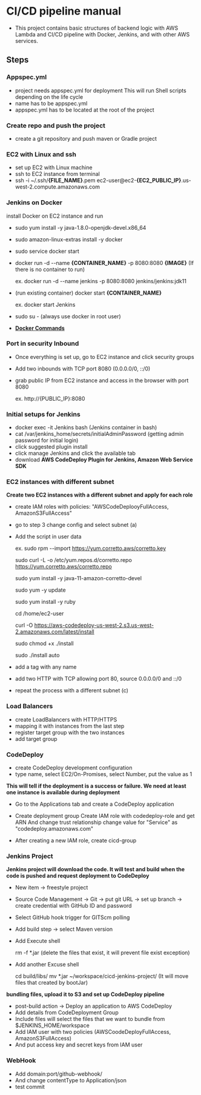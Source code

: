 # CI/CD pipeline manual

- This project contains basic structures of backend logic with AWS Lambda and CI/CD pipeline with Docker, Jenkins, and with other AWS services.

## Steps

### Appspec.yml

- project needs appspec.yml for deployment 
  This will run Shell scripts depending on the life cycle
- name has to be appspec.yml
- appspec.yml has to be located at the root of the project
    
### Create repo and push the project

- create a git repository and push maven or Gradle project 

### EC2 with Linux and ssh

- set up EC2 with Linux machine 
- ssh to EC2 instance from terminal 
- ssh -i ~/.ssh/**{FILE_NAME}**.pem ec2-user@ec2-**{EC2_PUBLIC_IP}**.us-west-2.compute.amazonaws.com

### Jenkins on Docker 

install Docker on EC2 instance and run

- sudo yum install -y java-1.8.0-openjdk-devel.x86_64
- sudo amazon-linux-extras install -y docker
- sudo service docker start
- docker run -d --name **{CONTAINER_NAME}** -p 8080:8080 **{IMAGE}** (If there is no container to run) 
    
   ex. docker run -d --name jenkins -p 8080:8080 jenkins/jenkins:jdk11
- (run existing container) docker start **{CONTAINER_NAME}**
   
   ex. docker start Jenkins
    
- sudo su - (always use docker in root user)

- **[Docker Commands](https://docs.docker.com/engine/reference/commandline/cli/)**

### Port in security Inbound

- Once everything is set up, go to EC2 instance and click security groups
- Add two inbounds with TCP port 8080 (0.0.0.0/0, ::/0)
- grab public IP from EC2 instance and access in the browser with port 8080 
  
  ex. http://{PUBLIC_IP}:8080

### Initial setups for Jenkins

- docker exec -it Jenkins bash (Jenkins container in bash)
- cat /var/jenkins_home/secrets/initialAdminPassword (getting admin password for initial login)
- click suggested plugin install
- click manage Jenkins and click the available tab
- download **AWS CodeDeploy Plugin for Jenkins, Amazon Web Service SDK**
 
### EC2 instances with different subnet

**Create two EC2 instances with a different subnet and apply for each role**
- create IAM roles with policies: "AWSCodeDeplooyFullAccess, AmazonS3FullAccess" 
- go to step 3 change config and select subnet (a)

- Add the script in user data
  
  ex. 
  sudo rpm --import https://yum.corretto.aws/corretto.key
  
  sudo curl -L -o /etc/yum.repos.d/corretto.repo https://yum.corretto.aws/corretto.repo
  
  sudo yum install -y java-11-amazon-corretto-devel
  
  sudo yum -y update
  
  sudo yum install -y ruby
  
  cd /home/ec2-user
  
  curl -O https://aws-codedeploy-us-west-2.s3.us-west-2.amazonaws.com/latest/install
  
  sudo chmod +x ./install
  
  sudo ./install auto

- add a tag with any name
- add two HTTP with TCP allowing port 80, source 0.0.0.0/0 and ::/0
- repeat the process with a different subnet (c)

### Load Balancers

- create LoadBalancers with HTTP/HTTPS
- mapping it with instances from the last step
- register target group with the two instances
- add target group 

### CodeDeploy

- create CodeDeploy development configuration 
- type name, select EC2/On-Promises, select Number, put the value as 1

**This will tell if the deployment is a success or failure. We need at least one instance is available during deployment**

- Go to the Applications tab and create a CodeDeploy application
- Create deployment group
  Create IAM role with codedeploy-role and get ARN
  And change trust relationship
    change value for "Service" as "codedeploy.amazonaws.com" 

- After creating a new IAM role, create cicd-group

### Jenkins Project

**Jenkins project will download the code. It will test and build when the code is pushed and request deployment to CodeDeploy**

- New item -> freestyle project
- Source Code Management -> Git -> put git URL -> set up branch -> create credential with GitHub ID and password
- Select GitHub hook trigger for GITScm polling
- Add build step -> select Maven version

- Add Execute shell

  rm -f *.jar (delete the files that exist, it will prevent file exist exception)
  
- Add another Excuse shell
  
  cd build/libs/
  mv *.jar ~/workspace/cicd-jenkins-project/
  (It will move files that created by bootJar)
  
**bundling files, upload it to S3 and set up CodeDeploy pipeline**

- post-build action -> Deploy an application to AWS CodeDeploy
- Add details from CodeDeployment Group
- Include files will select the files that we want to bundle from $JENKINS_HOME/workspace
- Add IAM user with two policies (AWSCoodeDeployFullAccess, AmazonS3FullAccess)
- And put access key and secret keys from IAM user 

### WebHook

- Add domain:port/github-webhook/
- And change contentType to Application/json
- test commit